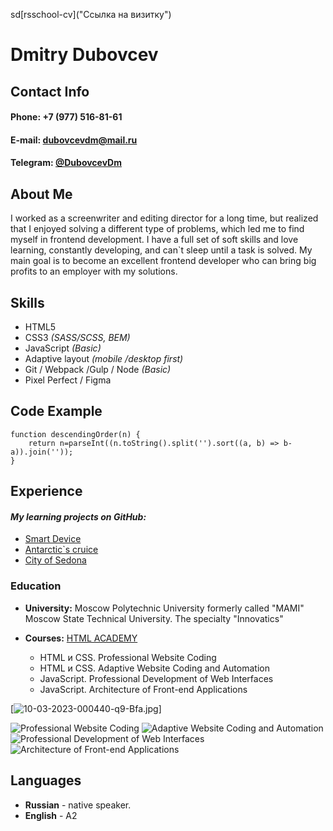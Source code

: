 sd[rsschool-cv]("Ссылка на визитку")

# **Dmitry Dubovcev**
## **Contact Info**


#### **Phone:** +7 (977) 516-81-61  
#### **E-mail:** dubovcevdm@mail.ru
#### **Telegram:** [@DubovcevDm](https://t.me/dubovcevdm "DubovcevDm")


## **About Me**

I worked as a screenwriter and editing director for a long time, but realized that I enjoyed solving a different type of problems, which led me to find myself in frontend development. I have a full set of soft skills and love learning, constantly developing, and can`t sleep until a task is solved. My main goal is to become an excellent frontend developer who can bring big profits to an employer with my solutions.

## **Skills**

* HTML5
* CSS3 *(SASS/SCSS, BEM)*
* JavaScript *(Basic)*
* Adaptive layout *(mobile /desktop first)*
* Git / Webpack /Gulp / Node *(Basic)*
* Pixel Perfect / Figma

## **Code Example**

```
function descendingOrder(n) { 
	return n=parseInt((n.toString().split('').sort((a, b) => b-a)).join(''));
}
```

## **Experience**

#### ***My learning projects on GitHub:***
* [Smart Device](https://u1timad.github.io/smart_device/build/ "They smart but not like you")
* [Antarctic\`s cruice](https://u1timad.github.io/antarctic/public/ "Cruise to Antarctic")
* [City of Sedona](https://u1timad.github.io/931167-sedona-26/build/ "Come to our city")


### **Education**

* **University:** Moscow Polytechnic University formerly called "MAMI" Moscow State Technical University. The specialty "Innovatics" 
* **Courses:** [HTML ACADEMY](https://htmlacademy.ru "HTML_ACADEMY")

	* HTML и CSS. Professional Website Coding 
	* HTML и CSS. Adaptive Website Coding and Automation
	* JavaScript. Professional Development of Web Interfaces
	* JavaScript. Architecture of Front-end Applications

 [![10-03-2023-000440-q9-Bfa.jpg](https://i.postimg.cc/MpjgqGxG/10-03-2023-000440-q9-Bfa.jpg)]
 
 ![](//i.postimg.cc/Prnw23xF/10-03-2023-000440-q9-Bfa.jpg 'Professional Website Coding')
 ![](//i.postimg.cc/ZKQXGdGg/10-03-2023-000519-Nn-P15.jpg 'Adaptive Website Coding and Automation')
 ![](//i.postimg.cc/X7qT18zd/10-03-2023-000606-CNPBj.jpg 'Professional Development of Web Interfaces')
 ![](//i.postimg.cc/g0FQJPkH/10-03-2023-000650-z-J4mh.jpg 'Architecture of Front-end Applications')  

## **Languages**

* **Russian** - native speaker.
* **English** - A2 

